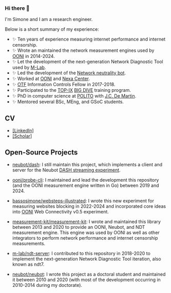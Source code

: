 ### Hi there 👋

I'm Simone and I am a research engineer.

Below is a short summary of my experience:

- ✨ Ten years of experience measuring internet performance and internet censorship.
- ✨ Wrote an maintained the network measurement engines used by [OONI](https://ooni.org/) in 2014-2024.
- ✨ Let the development of the next-generation Network Diagnostic Tool used by [M-Lab](https://measurementlab.net/).
- ✨ Led the development of the [Network neutrality bot](https://github.com/neubot/neubot).
- ✨ Worked at [OONI](https://ooni.org/) and [Nexa Center](https://nexa.polito.it/).
- ✨ [OTF](https://www.opentech.fund/) Information Controls Fellow in 2017-2018.
- ✨ Participated to the [TOP-IX](https://www.top-ix.org/) [BIG DIVE](https://github.com/bigdive) training program.
- ✨ PhD in computer science at [POLITO](https://www.polito.it/) with [J.C. De Martin](https://demartin.polito.it/).
- ✨ Mentored several BSc, MEng, and GSoC students.

## CV

- [[LinkedIn]](https://www.linkedin.com/in/bassosimone/)
- [[Scholar]](https://scholar.google.com/citations?user=f_TerfgAAAAJ&hl=en)

## Open-Source Projects

- [neubot/dash](https://github.com/neubot/dash): I still maintain this project, which implements a client and server for the Neubot [DASH streaming experiment](https://github.com/ooni/spec/blob/master/nettests/ts-021-dash.md).

- [ooni/probe-cli](https://github.com/ooni/probe-cli): I maintained and lead the development this repository (and the OONI measurement engine written in Go) between 2019 and 2024.

- [bassosimone/websteps-illustrated](https://github.com/bassosimone/websteps-illustrated): I wrote this new experiment for measuring websites blocking in 2022-2024 and incorporated core ideas into [OONI](https://ooni.org/) Web Connectivity v0.5 experiment.

- [measurement-kit/measurement-kit](https://github.com/measurement-kit/measurement-kit): I wrote and maintained this library between 2013 and 2020 to provide an OONI, Neubot, and NDT measurement engine. This engine was used by OONI as well as other integrators to perform network performance and internet censorship measurements.

- [m-lab/ndt-server](https://github.com/m-lab/ndt-server): I contributed to this repository in 2018-2020 to implement the next-generation Network Diagnostic Tool iteration, also known as ndt7.

- [neubot/neubot](https://github.com/neubot/neubot): I wrote this project as a doctoral student and maintained it between 2010 and 2020 (with most of the development occurring in 2010-2014 during my doctorate).
